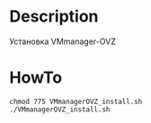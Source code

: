 # Description
Установка VMmanager-OVZ

# HowTo
```
chmod 775 VMmanagerOVZ_install.sh
./VMmanagerOVZ_install.sh
```
